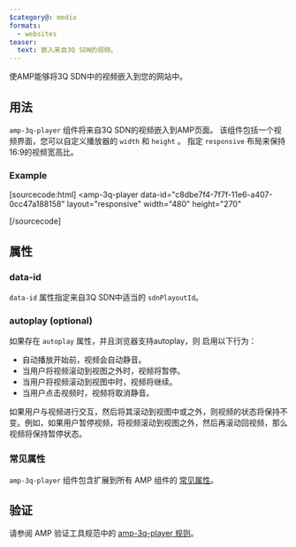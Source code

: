```yaml
---
$category@: media
formats:
  - websites
teaser:
  text: 嵌入来自3Q SDN的视频。
---
```



<!---
Copyright 2020 The AMP HTML Authors. All Rights Reserved.

Licensed under the Apache License, Version 2.0 (the "License");
you may not use this file except in compliance with the License.
You may obtain a copy of the License at

      http://www.apache.org/licenses/LICENSE-2.0

Unless required by applicable law or agreed to in writing, software
distributed under the License is distributed on an "AS-IS" BASIS,
WITHOUT WARRANTIES OR CONDITIONS OF ANY KIND, either express or implied.
See the License for the specific language governing permissions and
limitations under the License.
-->



使AMP能够将3Q SDN中的视频嵌入到您的网站中。

## 用法

`amp-3q-player` 组件将来自3Q SDN的视频嵌入到AMP页面。 该组件包括一个视频界面，您可以自定义播放器的 `width` 和
`height` 。 指定 `responsive` 布局来保持16:9的视频宽高比。

### Example

[sourcecode:html]
<amp-3q-player
  data-id="c8dbe7f4-7f7f-11e6-a407-0cc47a188158"
  layout="responsive"
  width="480"
  height="270"
></amp-3q-player>
[/sourcecode]

## 属性

### data-id

`data-id` 属性指定来自3Q SDN中适当的 `sdnPlayoutId`。

### autoplay (optional)

如果存在 `autoplay` 属性，并且浏览器支持autoplay，则
启用以下行为：

- 自动播放开始前，视频会自动静音。
- 当用户将视频滚动到视图之外时，视频将暂停。
- 当用户将视频滚动到视图中时，视频将继续。
- 当用户点击视频时，视频将取消静音。

如果用户与视频进行交互，然后将其滚动到视图中或之外，则视频的状态将保持不变。例如，如果用户暂停视频，将视频滚动到视图之外，然后再滚动回视频，那么视频将保持暂停状态。

### 常见属性

`amp-3q-player` 组件包含扩展到所有 AMP 组件的 [常见属性](https://amp.dev/documentation/guides-and-tutorials/learn/common_attributes)。

## 验证

请参阅 AMP 验证工具规范中的 [amp-3q-player 规则](https://github.com/ampproject/amphtml/blob/master/extensions/amp-3q-player/validator-amp-3q-player.protoascii)。